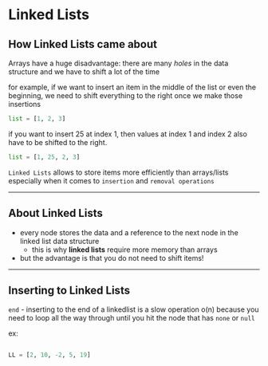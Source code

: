 # Linked Lists

## How Linked Lists came about

Arrays have a huge disadvantage: there are many _holes_ in the data structure and we have to shift a lot of the time

for example, if we want to insert an item in the middle of the list or even the beginning, we need to shift everything to the right once we make those insertions

```python
list = [1, 2, 3]
```

if you want to insert 25 at index 1, then values at index 1 and index 2 also have to be shifted to the right.

```python
list = [1, 25, 2, 3]
```

`Linked Lists` allows to store items more efficiently than arrays/lists especially when it comes to `insertion` and `removal operations`

---

## About Linked Lists

- every node stores the data and a reference to the next node in the linked list data structure
  - this is why **linked lists** require more memory than arrays
- but the advantage is that you do not need to shift items!

---

## Inserting to Linked Lists

`end` - inserting to the end of a linkedlist is a slow operation o(n) because you need to loop all the way through until you hit the node that has `none` or `null`

ex: 

```python

LL = [2, 10, -2, 5, 19]

```
